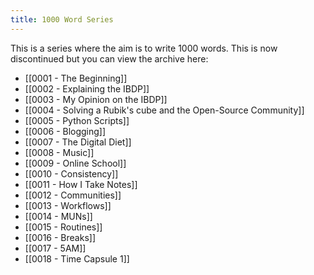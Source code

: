 ```yaml
---
title: 1000 Word Series
---
```


This is a series where the aim is to write 1000 words. This is now discontinued but you can view the archive here:

- [[0001 - The Beginning]]
- [[0002 - Explaining the IBDP]]
- [[0003 - My Opinion on the IBDP]]
- [[0004 - Solving a Rubik's cube and the Open-Source Community]]
- [[0005 - Python Scripts]]
- [[0006 - Blogging]]
- [[0007 - The Digital Diet]]
- [[0008 - Music]]
- [[0009 - Online School]]
- [[0010 - Consistency]]
- [[0011 - How I Take Notes]]
- [[0012 - Communities]]
- [[0013 - Workflows]]
- [[0014 - MUNs]]
- [[0015 - Routines]]
- [[0016 - Breaks]]
- [[0017 - 5AM]]
- [[0018 - Time Capsule 1]]